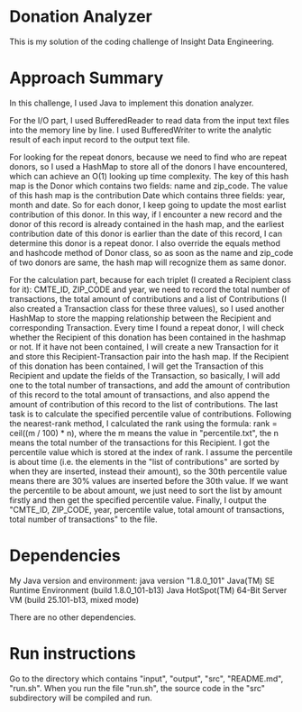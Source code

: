 # Donation Analyzer
This is my solution of the coding challenge of Insight Data Engineering.

# Approach Summary
In this challenge, I used Java to implement this donation analyzer. 

For the I/O part, I used BufferedReader to read data from the input text files into the memory line by line. I used BufferedWriter to write the analytic result of each input record to the output text file. 

For looking for the repeat donors, because we need to find who are repeat donors, so I used a HashMap to store all of the donors I have encountered, which can achieve an O(1) looking up time complexity. The key of this hash map is the Donor which contains two fields: name and zip_code. The value of this hash map is the contribution Date which contains three fields: year, month and date. So for each donor, I keep going to update the most earlist contribution of this donor. In this way, if I encounter a new record and the donor of this record is already contained in the hash map, and the earliest contribution date of this donor is earlier than the date of this record, I can determine this donor is a repeat donor. I also override the equals method and hashcode method of Donor class, so as soon as the name and zip_code of two donors are same, the hash map will recognize them as same donor.

For the calculation part, because for each triplet (I created a Recipient class for it): CMTE_ID, ZIP_CODE and year, we need to record the total number of transactions, the total amount of contributions and a list of Contributions (I also created a Transaction class for these three values), so I used another HashMap to store the mapping relationship between the Recipient and corresponding Transaction. Every time I found a repeat donor, I will check whether the Recipient of this donation has been contained in the hashmap or not. If it have not been contained, I will create a new Transaction for it and store this Recipient-Transaction pair into the hash map. If the Recipient of this donation has been contained, I will get the Transaction of this Recipient and update the fields of the Transaction, so basically, I will add one to the total number of transactions, and add the amount of contribution of this record to the total amount of transactions, and also append the amount of contribution of this record to the list of contributions. The last task is to calculate the specified percentile value of contributions. Following the nearest-rank method, I calculated the rank using the formula: rank = ceil((m / 100) * n), where the m means the value in "percentile.txt", the n means the total number of the transactions for this Recipient. I got the percentile value which is stored at the index of rank. I assume the percentile is about time (i.e. the elements in the "list of contributions" are sorted by when they are inserted, instead their amount), so the 30th percentile value means there are 30% values are inserted before the 30th value. If we want the percentile to be about amount, we just need to sort the list by amount firstly and then get the specified percentile value. Finally, I output the "CMTE_ID, ZIP_CODE, year, percentile value, total amount of transactions, total number of transactions" to the file.

# Dependencies
My Java version and environment:
java version "1.8.0_101"
Java(TM) SE Runtime Environment (build 1.8.0_101-b13)
Java HotSpot(TM) 64-Bit Server VM (build 25.101-b13, mixed mode)

There are no other dependencies.

# Run instructions
Go to the directory which contains "input", "output", "src", "README.md", "run.sh". When you run the file "run.sh", the source code in the "src" subdirectory will be compiled and run.
